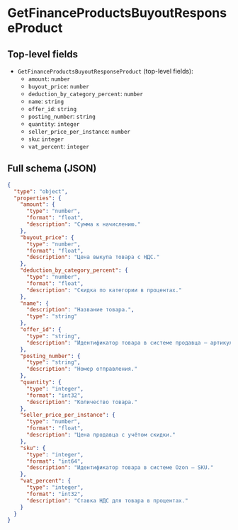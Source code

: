 # GetFinanceProductsBuyoutResponseProduct

## Top-level fields
- `GetFinanceProductsBuyoutResponseProduct` (top-level fields):
  - `amount`: `number`
  - `buyout_price`: `number`
  - `deduction_by_category_percent`: `number`
  - `name`: `string`
  - `offer_id`: `string`
  - `posting_number`: `string`
  - `quantity`: `integer`
  - `seller_price_per_instance`: `number`
  - `sku`: `integer`
  - `vat_percent`: `integer`

## Full schema (JSON)
```json
{
  "type": "object",
  "properties": {
    "amount": {
      "type": "number",
      "format": "float",
      "description": "Сумма к начислению."
    },
    "buyout_price": {
      "type": "number",
      "format": "float",
      "description": "Цена выкупа товара с НДС."
    },
    "deduction_by_category_percent": {
      "type": "number",
      "format": "float",
      "description": "Скидка по категории в процентах."
    },
    "name": {
      "description": "Название товара.",
      "type": "string"
    },
    "offer_id": {
      "type": "string",
      "description": "Идентификатор товара в системе продавца — артикул."
    },
    "posting_number": {
      "type": "string",
      "description": "Номер отправления."
    },
    "quantity": {
      "type": "integer",
      "format": "int32",
      "description": "Количество товара."
    },
    "seller_price_per_instance": {
      "type": "number",
      "format": "float",
      "description": "Цена продавца с учётом скидки."
    },
    "sku": {
      "type": "integer",
      "format": "int64",
      "description": "Идентификатор товара в системе Ozon — SKU."
    },
    "vat_percent": {
      "type": "integer",
      "format": "int32",
      "description": "Ставка НДС для товара в процентах."
    }
  }
}
```
